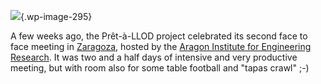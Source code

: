 ![](https://www.pret-a-llod.eu/wp-content/uploads/2019/07/Pret_f2f_Zaragoza-1024x576.jpg){.wp-image-295}

A few weeks ago, the Prêt-à-LLOD project celebrated its second face to
face meeting in [Zaragoza](https://en.wikipedia.org/wiki/Zaragoza),
hosted by the [Aragon Institute for Engineering
Research](https://i3a.unizar.es/en). It was two and a half days of
intensive and very productive meeting, but with room also for some table
football and "tapas crawl" ;-)
